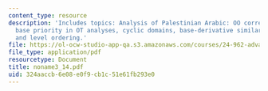 ```yaml
---
content_type: resource
description: 'Includes topics: Analysis of Palestinian Arabic: OO correspondence,
  base priority in OT analyses, cyclic domains, base-derivative similarity, productivity
  and level ordering.'
file: https://ol-ocw-studio-app-qa.s3.amazonaws.com/courses/24-962-advanced-phonology-spring-2005/324aaccb6e08e0f9cb1c51e61fb293e0_noname3_14.pdf
file_type: application/pdf
resourcetype: Document
title: noname3_14.pdf
uid: 324aaccb-6e08-e0f9-cb1c-51e61fb293e0
---
```

